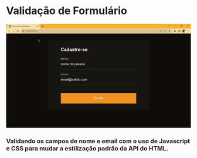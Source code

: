 # Validação de Formulário

<p>
<img src="./media/ezgif.com-gif-maker (1).gif">
</p>

### Validando os campos de nome e email com o uso de Javascript <br> e CSS para mudar a estilização padrão da API do HTML.
